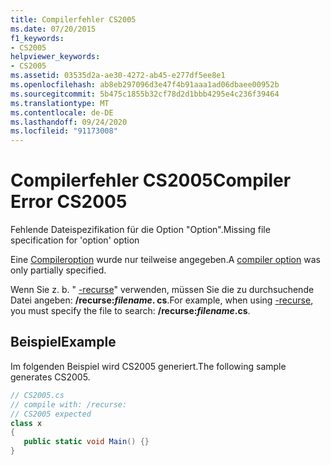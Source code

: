 ```yaml
---
title: Compilerfehler CS2005
ms.date: 07/20/2015
f1_keywords:
- CS2005
helpviewer_keywords:
- CS2005
ms.assetid: 03535d2a-ae30-4272-ab45-e277df5ee8e1
ms.openlocfilehash: ab8eb297096d3e47f4b91aaa1ad06dbaee00952b
ms.sourcegitcommit: 5b475c1855b32cf78d2d1bbb4295e4c236f39464
ms.translationtype: MT
ms.contentlocale: de-DE
ms.lasthandoff: 09/24/2020
ms.locfileid: "91173008"
---
```

# <a name="compiler-error-cs2005"></a><span data-ttu-id="1a53c-102">Compilerfehler CS2005</span><span class="sxs-lookup"><span data-stu-id="1a53c-102">Compiler Error CS2005</span></span>

<span data-ttu-id="1a53c-103">Fehlende Dateispezifikation für die Option "Option".</span><span class="sxs-lookup"><span data-stu-id="1a53c-103">Missing file specification for 'option' option</span></span>  
  
 <span data-ttu-id="1a53c-104">Eine [Compileroption](../language-reference/compiler-options/index.md) wurde nur teilweise angegeben.</span><span class="sxs-lookup"><span data-stu-id="1a53c-104">A [compiler option](../language-reference/compiler-options/index.md) was only partially specified.</span></span>  
  
 <span data-ttu-id="1a53c-105">Wenn Sie z. b. " [-recurse](../language-reference/compiler-options/recurse-compiler-option.md)" verwenden, müssen Sie die zu durchsuchende Datei angeben: **/recurse:***filename***. cs**.</span><span class="sxs-lookup"><span data-stu-id="1a53c-105">For example, when using [-recurse](../language-reference/compiler-options/recurse-compiler-option.md), you must specify the file to search: **/recurse:***filename***.cs**.</span></span>  
  
## <a name="example"></a><span data-ttu-id="1a53c-106">Beispiel</span><span class="sxs-lookup"><span data-stu-id="1a53c-106">Example</span></span>  

 <span data-ttu-id="1a53c-107">Im folgenden Beispiel wird CS2005 generiert.</span><span class="sxs-lookup"><span data-stu-id="1a53c-107">The following sample generates CS2005.</span></span>  
  
```csharp  
// CS2005.cs  
// compile with: /recurse:  
// CS2005 expected  
class x  
{  
   public static void Main() {}  
}  
```
